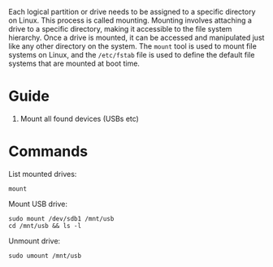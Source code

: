 Each logical partition or drive needs to be assigned to a specific directory on Linux. This process is called mounting. Mounting involves attaching a drive to a specific directory, making it accessible to the file system hierarchy. Once a drive is mounted, it can be accessed and manipulated just like any other directory on the system. The `mount` tool is used to mount file systems on Linux, and the `/etc/fstab` file is used to define the default file systems that are mounted at boot time.
# Guide

1. Mount all found devices (USBs etc)

# Commands 

List mounted drives:

```
mount
```

Mount USB drive:

```shell-session
sudo mount /dev/sdb1 /mnt/usb
cd /mnt/usb && ls -l
```

Unmount drive:

```shell-session
sudo umount /mnt/usb
```